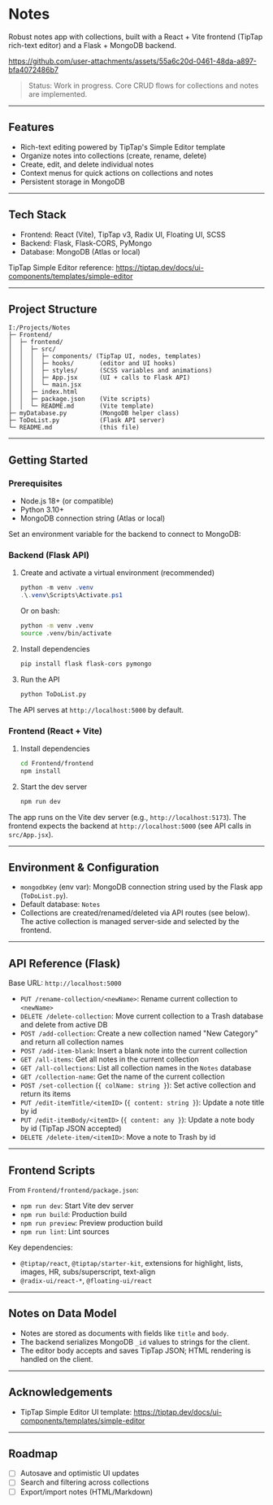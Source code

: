 # Notes

Robust notes app with collections, built with a React + Vite frontend (TipTap rich-text editor) and a Flask + MongoDB backend.

https://github.com/user-attachments/assets/55a6c20d-0461-48da-a897-bfa4072486b7

> Status: Work in progress. Core CRUD flows for collections and notes are implemented.

---

## Features

- Rich-text editing powered by TipTap's Simple Editor template
- Organize notes into collections (create, rename, delete)
- Create, edit, and delete individual notes
- Context menus for quick actions on collections and notes
- Persistent storage in MongoDB

---

## Tech Stack

- Frontend: React (Vite), TipTap v3, Radix UI, Floating UI, SCSS
- Backend: Flask, Flask-CORS, PyMongo
- Database: MongoDB (Atlas or local)

TipTap Simple Editor reference: https://tiptap.dev/docs/ui-components/templates/simple-editor

---

## Project Structure

```
I:/Projects/Notes
├─ Frontend/
│  ├─ frontend/
│  │  ├─ src/
│  │  │  ├─ components/ (TipTap UI, nodes, templates)
│  │  │  ├─ hooks/       (editor and UI hooks)
│  │  │  ├─ styles/      (SCSS variables and animations)
│  │  │  ├─ App.jsx      (UI + calls to Flask API)
│  │  │  └─ main.jsx
│  │  ├─ index.html
│  │  ├─ package.json    (Vite scripts)
│  │  └─ README.md       (Vite template)
├─ myDatabase.py         (MongoDB helper class)
├─ ToDoList.py           (Flask API server)
└─ README.md             (this file)
```

---

## Getting Started

### Prerequisites

- Node.js 18+ (or compatible)
- Python 3.10+
- MongoDB connection string (Atlas or local)

Set an environment variable for the backend to connect to MongoDB:


### Backend (Flask API)

1) Create and activate a virtual environment (recommended)
   ```powershell
   python -m venv .venv
   .\.venv\Scripts\Activate.ps1
   ```
   Or on bash:
   ```bash
   python -m venv .venv
   source .venv/bin/activate
   ```

2) Install dependencies
   ```bash
   pip install flask flask-cors pymongo
   ```

3) Run the API
   ```bash
   python ToDoList.py
   ```

The API serves at `http://localhost:5000` by default.

### Frontend (React + Vite)

1) Install dependencies
   ```bash
   cd Frontend/frontend
   npm install
   ```

2) Start the dev server
   ```bash
   npm run dev
   ```

The app runs on the Vite dev server (e.g., `http://localhost:5173`). The frontend expects the backend at `http://localhost:5000` (see API calls in `src/App.jsx`).

---

## Environment & Configuration

- `mongodbKey` (env var): MongoDB connection string used by the Flask app (`ToDoList.py`).
- Default database: `Notes`
- Collections are created/renamed/deleted via API routes (see below). The active collection is managed server-side and selected by the frontend.

---

## API Reference (Flask)

Base URL: `http://localhost:5000`

- `PUT /rename-collection/<newName>`: Rename current collection to `<newName>`
- `DELETE /delete-collection`: Move current collection to a Trash database and delete from active DB
- `POST /add-collection`: Create a new collection named "New Category" and return all collection names
- `POST /add-item-blank`: Insert a blank note into the current collection
- `GET /all-items`: Get all notes in the current collection
- `GET /all-collections`: List all collection names in the `Notes` database
- `GET /collection-name`: Get the name of the current collection
- `POST /set-collection` (`{ colName: string }`): Set active collection and return its items
- `PUT /edit-itemTitle/<itemID>` (`{ content: string }`): Update a note title by id
- `PUT /edit-itemBody/<itemID>` (`{ content: any }`): Update a note body by id (TipTap JSON accepted)
- `DELETE /delete-item/<itemID>`: Move a note to Trash by id

---

## Frontend Scripts

From `Frontend/frontend/package.json`:

- `npm run dev`: Start Vite dev server
- `npm run build`: Production build
- `npm run preview`: Preview production build
- `npm run lint`: Lint sources

Key dependencies:

- `@tiptap/react`, `@tiptap/starter-kit`, extensions for highlight, lists, images, HR, subs/superscript, text-align
- `@radix-ui/react-*`, `@floating-ui/react`

---

## Notes on Data Model

- Notes are stored as documents with fields like `title` and `body`.
- The backend serializes MongoDB `_id` values to strings for the client.
- The editor body accepts and saves TipTap JSON; HTML rendering is handled on the client.

---

## Acknowledgements

- TipTap Simple Editor UI template: https://tiptap.dev/docs/ui-components/templates/simple-editor

---

## Roadmap

- [ ] Autosave and optimistic UI updates
- [ ] Search and filtering across collections
- [ ] Export/import notes (HTML/Markdown)
